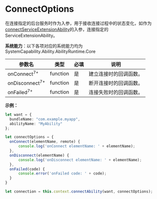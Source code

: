 # ConnectOptions

在连接指定的后台服务时作为入参，用于接收连接过程中的状态变化，如作为[connectServiceExtensionAbility](js-apis-inner-application-uiAbilityContext.md#uiabilitycontextconnectserviceextensionability)的入参，连接指定的ServiceExtensionAbility。

**系统能力**：以下各项对应的系统能力均为SystemCapability.Ability.AbilityRuntime.Core

| 参数名           | 类型       | 必填   | 说明                        |
| ------------ | -------- | ---- | ------------------------- |
| onConnect<sup>7+</sup>    | function | 是    | 建立连接时的回调函数。      |
| onDisconnect<sup>7+</sup> | function | 是    | 断开连接时的回调函数。           |
| onFailed<sup>7+</sup>     | function | 是    | 连接失败时的回调函数。 |

**示例：**

  ```ts
  let want = {
    bundleName: "com.example.myapp",
    abilityName: "MyAbility"
  };

  let connectOptions = {
    onConnect(elementName, remote) { 
        console.log('onConnect elementName: ' + elementName);
    },
    onDisconnect(elementName) { 
        console.log('onDisconnect elementName: ' + elementName);
    },
    onFailed(code) { 
        console.error('onFailed code: ' + code);
    }
  }

  let connection = this.context.connectAbility(want, connectOptions);
  ```